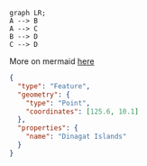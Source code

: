 ```mermaid
graph LR;
A --> B
A --> C
B --> D
C --> D
```

More on mermaid [here](https://mermaid-js.github.io/mermaid/#/)

```geojson
{
  "type": "Feature",
  "geometry": {
    "type": "Point",
    "coordinates": [125.6, 10.1]
  },
  "properties": {
    "name": "Dinagat Islands"
  }
}
```
